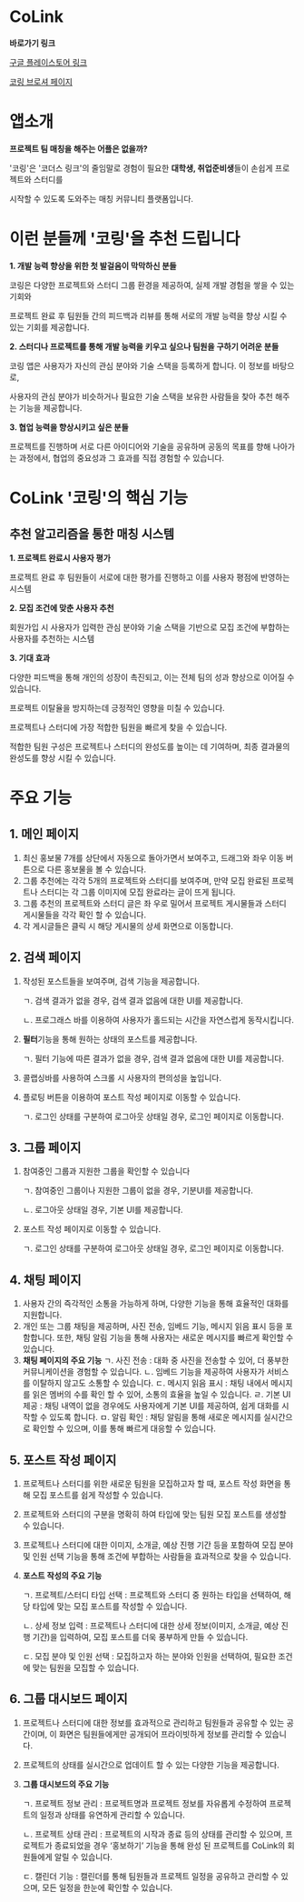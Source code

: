 # CoLink

**바로가기 링크**

[구글 플레이스토어 링크](https://play.google.com/store/apps/details?id=com.seven.colink)

[코링 브로셔 페이지](https://teamsparta.notion.site/Android-2-e09e360633e44d4794349b8ecabcd73d?p=a70387ad31dc43be891f7d05e96f86d3&pm=c)


# 앱소개

**프로젝트 팀 매칭을 해주는 어플은 없을까?**

'코링'은 '코더스 링크'의 줄임말로 경험이 필요한 **대학생, 취업준비생**들이 손쉽게 프로젝트와 스터디를

시작할 수 있도록 도와주는 매칭 커뮤니티 플랫폼입니다.


# 이런 분들께 '코링'을 추천 드립니다

**1. 개발 능력 향상을 위한 첫 발걸음이 막막하신 분들**

코링은 다양한 프로젝트와 스터디 그룹 환경을 제공하여, 실제 개발 경험을 쌓을 수 있는 기회와 

프로젝트 완료 후 팀원들 간의 피드백과 리뷰를 통해 서로의 개발 능력을 향상 시킬 수 있는 기회를 제공합니다.

**2. 스터디나 프로젝트를 통해 개발 능력을 키우고 싶으나 팀원을 구하기 어려운 분들**

코링 앱은 사용자가 자신의 관심 분야와 기술 스택을 등록하게 합니다. 이 정보를 바탕으로,

사용자의 관심 분야가 비슷하거나 필요한 기술 스택을 보유한 사람들을 찾아 추천 해주는 기능을 제공합니다.

**3. 협업 능력을 향상시키고 싶은 분들**

프로젝트를 진행하며 서로 다른 아이디어와 기술을 공유하며 공동의 목표를 향해 나아가는 과정에서, 협업의 중요성과 그 효과를 직접 경험할 수 있습니다.


# CoLink '코링'의 핵심 기능

## 추천 알고리즘을 통한 매칭 시스템

**1. 프로젝트 완료시 사용자 평가**

프로젝트 완료 후 팀원들이 서로에 대한 평가를 진행하고 이를 사용자 평점에 반영하는 시스템

**2. 모집 조건에 맞춘 사용자 추천**

회원가입 시 사용자가 입력한 관심 분야와 기술 스택을 기반으로 모집 조건에 부합하는 사용자를 추천하는 시스템

**3. 기대 효과**

다양한 피드백을 통해 개인의 성장이 촉진되고, 이는 전체 팀의 성과 향상으로 이어질 수 있습니다.

프로젝트 이탈율을 방지하는데 긍정적인 영향을 미칠 수 있습니다.

프로젝트나 스터디에 가장 적합한 팀원을 빠르게 찾을 수 있습니다.

적합한 팀원 구성은 프로젝트나 스터디의 완성도를 높이는 데 기여하며, 최종 결과물의 완성도를 향상 시킬 수 있습니다.



# 주요 기능

## 1. 메인 페이지

1. 최신 홍보물 7개를 상단에서 자동으로 돌아가면서 보여주고, 드래그와 좌우 이동 버튼으로 다른 홍보물을 볼 수 있습니다.
2. 그룹 추천에는 각각 5개의 프로젝트와 스터디를 보여주며, 만약 모집 완료된 프로젝트나 스터디는 각 그룹 이미지에 모집 완료라는 글이 뜨게 됩니다.
3. 그룹 추천의 프로젝트와 스터디 글은 좌 우로 밀어서 프로젝트 게시물들과 스터디 게시물들을 각각 확인 할 수 있습니다.
4. 각 게시글들은 클릭 시 해당 게시물의 상세 화면으로 이동합니다.


## 2. 검색 페이지

1. 작성된 포스트들을 보여주며, 검색 기능을 제공합니다.

    ㄱ. 검색 결과가 없을 경우, 검색 결과 없음에 대한 UI를 제공합니다.

    ㄴ. 프로그래스 바를 이용하여 사용자가 홀드되는 시간을 자연스럽게 동작시킵니다.

2. **필터**기능을 통해 원하는 상태의 포스트를 제공합니다.

    ㄱ. 필터 기능에 따른 결과가 없을 경우, 검색 결과 없음에 대한 UI를 제공합니다.
3. 콜랩싱바를 사용하여 스크롤 시 사용자의 편의성을 높입니다.
4. 플로팅 버튼을 이용하여 포스트 작성 페이지로 이동할 수 있습니다.

    ㄱ. 로그인 상태를 구분하여 로그아웃 상태일 경우, 로그인 페이지로 이동합니다.


## 3. 그룹 페이지

1. 참여중인 그룹과 지원한 그룹을 확인할 수 있습니다

    ㄱ. 참여중인 그룹이나 지원한 그룹이 없을 경우, 기분UI를 제공합니다.

    ㄴ. 로그아웃 상태일 경우, 기본 UI를 제공합니다.

2. 포스트 작성 페이지로 이동할 수 있습니다.

    ㄱ. 로그인 상태를 구분하여 로그아웃 상태일 경우, 로그인 페이지로 이동합니다.


## 4. 채팅 페이지

1. 사용자 간의 즉각적인 소통을 가능하게 하며, 다양한 기능을 통해 효율적인 대화를 지원합니다.
2. 개인 또는 그룹 채팅을 제공하며, 사진 전송, 임베드 기능, 메시지 읽음 표시 등을 포함합니다. 또한,
채팅 알림 기능을 통해 사용자는 새로운 메시지를 빠르게 확인할 수 있습니다. 
3. **채팅 페이지의 주요 기능**
   ㄱ. 사진 전송 : 대화 중 사진을 전송할 수 있어, 더 풍부한 커뮤니케이션을 경험할 수 있습니다.
   ㄴ. 임베드 기능을 제공하여 사용자가 서비스를 이탈하지 않고도 소통할 수 있습니다.
   ㄷ. 메시지 읽음 표시 : 채팅 내에서 메시지를 읽은 멤버의 수를 확인 할 수 있어, 소통의 효율을 높일 수 있습니다.
   ㄹ. 기본 UI 제공 : 채팅 내역이 없을 경우에도 사용자에게 기본 UI를 제공하여, 쉽게 대화를 시작할 수 있도록 합니다.
   ㅁ. 알림 확인 : 채팅 알림을 통해 새로운 메시지를 실시간으로 확인할 수 있으며, 이를 통해 빠르게 대응할 수 있습니다. 


## 5. 포스트 작성 페이지

1. 프로젝트나 스터디를 위한 새로운 팀원을 모집하고자 할 때, 포스트 작성 화면을 통해 모집 포스트를 쉽게 작성할 수 있습니다.
2. 프로젝트와 스터디의 구분을 명확히 하여 타입에 맞는 팀원 모집 포스트를 생성할 수 있습니다. 
3. 프로젝트나 스터디에 대한 이미지, 소개글, 예상 진행 기간 등을 포함하여 모집 분야 및 인원 선택 기능을 통해 조건에 
부합하는 사람들을 효과적으로 찾을 수 있습니다. 
4. **포스트 작성의 주요 기능**
   
   ㄱ. 프로젝트/스터디 타입 선택 : 프로젝트와 스터디 중 원하는 타입을 선택하여, 해당 타입에 맞는 모집 포스트를 작성할 수 있습니다.
   
   ㄴ. 상세 정보 입력 : 프로젝트나 스터디에 대한 상세 정보(이미지, 소개글, 예상 진행 기간)을 입력하여, 모집 포스트를 
                      더욱 풍부하게 만들 수 있습니다.
   
   ㄷ. 모집 분야 및 인원 선택 : 모집하고자 하는 분야와 인원을 선택하여, 필요한 조건에 맞는 팀원을 모집할 수 있습니다.


## 6. 그룹 대시보드 페이지

1. 프로젝트나 스터디에 대한 정보를 효과적으로 관리하고 팀원들과 공유할 수 있는 공간이며, 
이 화면은 팀원들에게만 공개되어 프라이빗하게 정보를 관리할 수 있습니다.
2. 프로젝트의 상태를 실시간으로 업데이트 할 수 있는 다양한 기능을 제공합니다.
3. **그룹 대시보드의 주요 기능**
   
   ㄱ. 프로젝트 정보 관리 : 프로젝트명과 프로젝트 정보를 자유롭게 수정하여 프로젝트의 일정과 상태를 유연하게 관리할 수 있습니다.
   
   ㄴ. 프로젝트 상태 관리 : 프로젝트의 시작과 종료 등의 상태를 관리할 수 있으며, 프로젝트가 종료되었을 경우 ‘홍보하기’ 기능을 통해 
                         완성 된 프로젝트를 CoLink의 회원들에게 알릴 수 있습니다.
   
   ㄷ. 캘린더 기능 : 캘린더를 통해 팀원들과 프로젝트 일정을 공유하고 관리할 수 있으며, 모든 일정을 한눈에 확인할 수 있습니다. 
